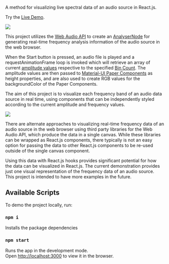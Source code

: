A method for visualizing live spectral data of an audio source in React.js.

Try the [Live Demo](https://strengthmate.github.io/web-audio-fft-visualization-with-react-hooks/).

![](fft-react-2.gif)

This project utilizes the [Web Audio API](https://developer.mozilla.org/en-US/docs/Web/API/Web_Audio_API) to create an [AnalyserNode](https://developer.mozilla.org/en-US/docs/Web/API/AnalyserNode) for generating real-time frequency analysis information of the audio source in the web browser.

When the Start button is pressed, an audio file is played and a requestAnimationFrame loop is invoked which will retrieve an array of current [amplitude values](https://developer.mozilla.org/en-US/docs/Web/API/AnalyserNode/getByteFrequencyData) respective to the specified [Bin Count](https://developer.mozilla.org/en-US/docs/Web/API/AnalyserNode/frequencyBinCount). The amplitude values are then passed to [Material-UI Paper Components](https://material-ui.com/api/paper/) as height properties, and are also used to create RGB values for the backgroundColor of the Paper Components.

The aim of this project is to visualize each frequency band of an audio data source in real time, using components that can be independently styled according to the current amplitude and frequency values.

![](fft-react-1.gif)

There are alternate approaches to visualizing real-time frequency data of an audio source in the web browser using third party libraries for the Web Audio API, which produce the data in a single canvas. While these libraries can be wrapped as React.js components, there typically is not an easy option for passing the data to other React.js components to be re-used outside of the single canvas component.

Using this data with React.js hooks provides significant potential for how the data can be visualized in React.js. The current demonstration provides just one visual representation of the frequency data of an audio source. This project is intended to have more examples in the future.




## Available Scripts

To demo the project locally, run:

### `npm i`

Installs the package dependencies

### `npm start`

Runs the app in the development mode.<br />
Open [http://localhost:3000](http://localhost:3000) to view it in the browser.
